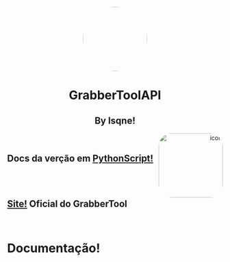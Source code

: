 <p align="center">
    <img style="border-radius: 50%;" src="https://imgur.com/iYkqIWM.gif" width="150px" alt="">
    <h1 align="center">GrabberToolAPI</h1>
    <h2 align="center">By Isqne!</h1>
</p>

<div>
    <p>
        <center>
            <div align="right">
                <img style="border-radius: 20%;" src="https://imgur.com/iYkqIWM.png" min-width="100px" max-width="150px" width="150px" align="right" alt="icon">
            </div>
            <div align="left">
                <br /><h2>Docs da verção em <a href="https://github.com/Isqneeh/GrabberTool">PythonScript!</h2><br /></a>
                <br /><h2><a href="https://github.com/Isqneeh/GrabberTool-WebSite">Site!</a> Oficial do GrabberTool</h2><br /></a>
            </div>
        </center>
    </p>
</div>

<h1> Documentação! </h1>

